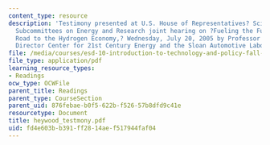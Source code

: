 ```yaml
---
content_type: resource
description: 'Testimony presented at U.S. House of Representatives? Science Committee,
  Subcommittees on Energy and Research joint hearing on ?Fueling the Future: On the
  Road to the Hydrogen Economy,? Wednesday, July 20, 2005 by Professor John B. Heywood,
  Director Center for 21st Century Energy and the Sloan Automotive Laboratory, MIT.'
file: /media/courses/esd-10-introduction-to-technology-and-policy-fall-2006/fd4e603bb391ff2814aef517944faf04_heywood_testmony.pdf
file_type: application/pdf
learning_resource_types:
- Readings
ocw_type: OCWFile
parent_title: Readings
parent_type: CourseSection
parent_uid: 876febae-b0f5-622b-f526-57b8dfd9c41e
resourcetype: Document
title: heywood_testmony.pdf
uid: fd4e603b-b391-ff28-14ae-f517944faf04
---
```

